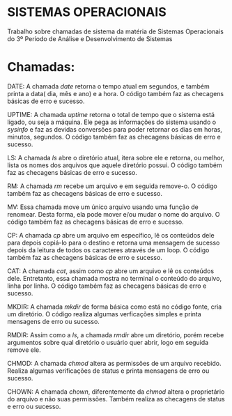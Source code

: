 # SISTEMAS OPERACIONAIS
Trabalho sobre chamadas de sistema da matéria de Sistemas Operacionais do 3º Período de Análise e Desenvolvimento de Sistemas 

# Chamadas:

DATE:
A chamada *date* retorna o tempo atual em segundos, e também printa a data( dia, mês e ano) e a hora. O código também faz as checagens básicas de erro e sucesso.

UPTIME: 
A chamada *uptime* retorna o total de tempo que o sistema está ligado, ou seja a máquina. Ele pega as informações do sistema usando o *sysinfo* e faz as devidas conversões para poder retornar os dias em horas, minutos, segundos. O código também faz as checagens básicas de erro e sucesso.

LS:
A chamada *ls* abre o diretório atual, itera sobre ele e retorna, ou melhor, lista os nomes dos arquivos que aquele diretório possui. O código também faz as checagens básicas de erro e sucesso.

RM:
A chamada *rm* recebe um arquivo e em seguida remove-o. O código também faz as checagens básicas de erro e sucesso.

MV:
Essa chamada move um único arquivo usando uma função de renomear. Desta forma, ela pode mover e/ou mudar o nome do arquivo. O código também faz as checagens básicas de erro e sucesso.

CP:
A chamada *cp* abre um arquivo em específico, lê os conteúdos dele para depois copiá-lo para o destino e retorna uma mensagem de sucesso depois da leitura de todos os caracteres através de um loop. O código também faz as checagens básicas de erro e sucesso.

CAT:
A chamada *cat*, assim como *cp* abre um arquivo e lê os conteúdos dele. Entretanto, essa chamada mostra no terminal o conteúdo do arquivo, linha por linha. O código também faz as checagens básicas de erro e sucesso.

MKDIR:
A chamada *mkdir* de forma básica como está no código fonte, cria um diretório. O código realiza algumas verficações simples e printa mensagens de erro ou sucesso.

RMDIR:
Assim como a *ls*, a chamada *rmdir* abre um diretório, porém recebe argumentos sobre qual diretório o usuário quer abrir, logo em seguida remove ele.

CHMOD:
A chamada *chmod* altera as permissões de um arquivo recebido. Realiza algumas verificações de status e printa mensagens de erro ou sucesso.

CHOWN:
A chamada *chown*, diferentemente da *chmod* altera o proprietário do arquivo e não suas permissões. Também realiza as checagens de status e erro ou sucesso.

